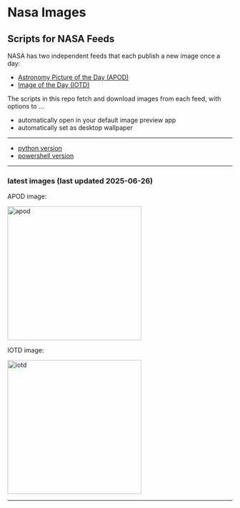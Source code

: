 # Nasa Images

## Scripts for NASA Feeds

NASA has two independent feeds that each publish a new image once a day:

- [Astronomy Picture of the Day (APOD)](https://apod.nasa.gov/apod/)
- [Image of the Day (IOTD)](https://www.nasa.gov/image-of-the-day/)

The scripts in this repo fetch and download images from each feed, with options to ...

- automatically open in your default image preview app
- automatically set as desktop wallpaper

---

- [python version](./python/README.md)
- [powershell version](./powershell/README.md)

---

### latest images (last updated 2025-06-26)

APOD image:

<a href="https://apod.nasa.gov/apod/image/2506/IC2177SeagullLRGB-APOD2048.jpg"><img alt="apod" src="https://apod.nasa.gov/apod/image/2506/IC2177SeagullLRGB-APOD2048.jpg" height="300" /></a>

IOTD image:

<a href="https://www.nasa.gov/wp-content/uploads/2025/06/iss067e035826orig.jpg"><img alt="iotd" src="https://www.nasa.gov/wp-content/uploads/2025/06/iss067e035826orig.jpg" height="300" /></a>

---
